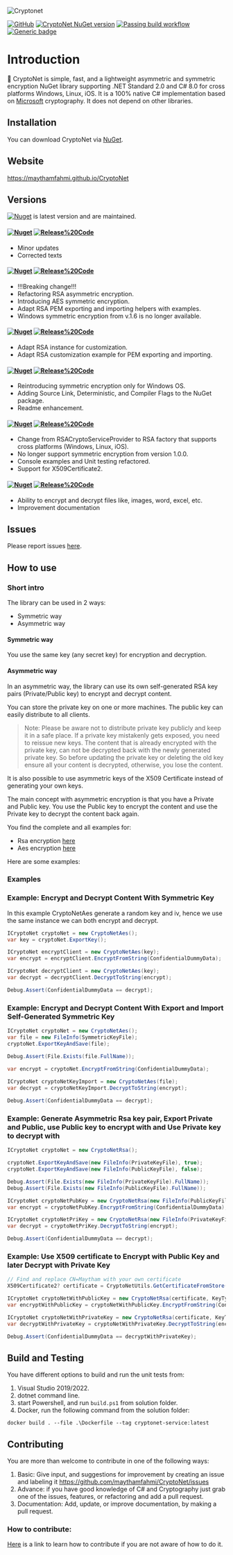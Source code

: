 ![Cryptonet](https://raw.githubusercontent.com/maythamfahmi/CryptoNet/main/img/CryptoNetLogo.svg)

[![GitHub](https://img.shields.io/github/license/maythamfahmi/cryptonet)](https://github.com/maythamfahmi/CryptoNet/blob/main/LICENSE)
[![CryptoNet NuGet version](https://img.shields.io/nuget/v/CryptoNet?color=blue)](https://www.nuget.org/packages/CryptoNet/)
[![Passing build workflow](https://github.com/maythamfahmi/CryptoNet/actions/workflows/ci.yml/badge.svg)](https://github.com/maythamfahmi/CryptoNet/actions/workflows/ci.yml)
[![Generic badge](https://img.shields.io/badge/support-.NET%20Standard%202.0-blue.svg)](https://github.com/maythamfahmi/CryptoNet)

# Introduction
:rocket: CryptoNet is simple, fast, and a lightweight asymmetric and symmetric encryption NuGet library supporting .NET Standard 2.0 and C# 8.0 for cross platforms Windows, Linux, iOS.
It is a 100% native C# implementation based on [Microsoft](https://docs.microsoft.com/en-us/dotnet/api/system.security.cryptography?view=net-6.0) cryptography.
It does not depend on other libraries.

## Installation

You can download CryptoNet via [NuGet](https://www.nuget.org/packages/CryptoNet).

## Website

https://maythamfahmi.github.io/CryptoNet

## Versions

[![Nuget](https://img.shields.io/nuget/v/cryptonet?style=social)](https://www.nuget.org/packages/CryptoNet/) is latest version and are maintained. 

#### [![Nuget](https://img.shields.io/badge/nuget-v2.2.0-blue?style=social)](https://www.nuget.org/packages/CryptoNet/2.2.0) [![Release%20Code](https://img.shields.io/badge/release%20code-v2.2.0-blue?style=social)](https://github.com/maythamfahmi/CryptoNet/releases/tag/v2.2.0)
- Minor updates
- Corrected texts

#### [![Nuget](https://img.shields.io/badge/nuget-v2.1.0-blue?style=social)](https://www.nuget.org/packages/CryptoNet/2.1.0) [![Release%20Code](https://img.shields.io/badge/release%20code-v2.1.0-blue?style=social)](https://github.com/maythamfahmi/CryptoNet/releases/tag/v2.1.0)
- !!!Breaking change!!!
- Refactoring RSA asymmetric encryption.
- Introducing AES symmetric encryption.
- Adapt RSA PEM exporting and importing helpers with examples.
- Windows symmetric encryption from v.1.6 is no longer available.

#### [![Nuget](https://img.shields.io/badge/nuget-v1.6.0-blue?style=social)](https://www.nuget.org/packages/CryptoNet/1.6.0) [![Release%20Code](https://img.shields.io/badge/release%20code-v1.6.0-blue?style=social)](https://github.com/maythamfahmi/CryptoNet/releases/tag/v1.6.0)
- Adapt RSA instance for customization.
- Adapt RSA customization example for PEM exporting and importing.

#### [![Nuget](https://img.shields.io/badge/nuget-v1.5.0-blue?style=social)](https://www.nuget.org/packages/CryptoNet/1.5.0) [![Release%20Code](https://img.shields.io/badge/release%20code-v1.5.0-blue?style=social)](https://github.com/maythamfahmi/CryptoNet/releases/tag/v1.5.0)
- Reintroducing symmetric encryption only for Windows OS.
- Adding Source Link, Deterministic, and Compiler Flags to the NuGet package.
- Readme enhancement.

#### [![Nuget](https://img.shields.io/badge/nuget-v1.2.0-blue?style=social)](https://www.nuget.org/packages/CryptoNet/1.2.0) [![Release%20Code](https://img.shields.io/badge/release%20code-v1.2.0-blue?style=social)](https://github.com/maythamfahmi/CryptoNet/releases/tag/v1.2.0)
- Change from RSACryptoServiceProvider to RSA factory that supports cross platforms (Windows, Linux, iOS).
- No longer support symmetric encryption from version 1.0.0.
- Console examples and Unit testing refactored.
- Support for X509Certificate2.

#### [![Nuget](https://img.shields.io/badge/nuget-v1.0.0-blue?style=social)](https://www.nuget.org/packages/CryptoNet/1.0.0) [![Release%20Code](https://img.shields.io/badge/release%20code-v1.0.0-blue?style=social)](https://github.com/maythamfahmi/CryptoNet/releases/tag/v1.0.0)

- Ability to encrypt and decrypt files like, images, word, excel, etc.
- Improvement documentation

## Issues

Please report issues [here](https://github.com/maythamfahmi/CryptoNet/issues).

## How to use

### Short intro

The library can be used in 2 ways:

* Symmetric way
* Asymmetric way

#### Symmetric way
You use the same key (any secret key) for encryption and decryption.

#### Asymmetric way
In an asymmetric way, the library can use its own self-generated RSA key pairs (Private/Public key) to encrypt and decrypt content.

You can store the private key on one or more machines. The public key can easily distribute to all clients.

> Note: Please be aware not to distribute private key publicly and keep it in a safe place. If a private key mistakenly gets exposed, you need to reissue new keys. The content that is already encrypted with the private key, can not be decrypted back with the newly generated private key. So before updating the private key or deleting the old key ensure all your content is decrypted, otherwise, you lose the content.

It is also possible to use asymmetric keys of the X509 Certificate instead of generating your own keys.

The main concept with asymmetric encryption is that you have a Private and Public key. You use the Public key to encrypt the content and use the Private key to decrypt the content back again.

You find the complete and all examples for:

- Rsa encryption [here](https://github.com/maythamfahmi/CryptoNet/blob/main/CryptoNet.Cli/ExampleRsa.cs)
- Aes encryption [here](https://github.com/maythamfahmi/CryptoNet/blob/main/CryptoNet.Cli/ExampleAes.cs) 


Here are some examples:

### Examples

### Example: Encrypt and Decrypt Content With Symmetric Key
In this example CryptoNetAes generate a random key and iv, hence we use the same instance we can both encrypt and decrypt.
```csharp
ICryptoNet cryptoNet = new CryptoNetAes();
var key = cryptoNet.ExportKey();

ICryptoNet encryptClient = new CryptoNetAes(key);
var encrypt = encryptClient.EncryptFromString(ConfidentialDummyData);

ICryptoNet decryptClient = new CryptoNetAes(key);
var decrypt = decryptClient.DecryptToString(encrypt);

Debug.Assert(ConfidentialDummyData == decrypt);
```

### Example: Encrypt and Decrypt Content With Export and Import Self-Generated Symmetric Key
```csharp
ICryptoNet cryptoNet = new CryptoNetAes();
var file = new FileInfo(SymmetricKeyFile);
cryptoNet.ExportKeyAndSave(file);

Debug.Assert(File.Exists(file.FullName));

var encrypt = cryptoNet.EncryptFromString(ConfidentialDummyData);
        
ICryptoNet cryptoNetKeyImport = new CryptoNetAes(file);
var decrypt = cryptoNetKeyImport.DecryptToString(encrypt);

Debug.Assert(ConfidentialDummyData == decrypt);
```

### Example: Generate Asymmetric Rsa key pair, Export Private and Public, use Public key to encrypt with and Use Private key to decrypt with
```csharp
ICryptoNet cryptoNet = new CryptoNetRsa();

cryptoNet.ExportKeyAndSave(new FileInfo(PrivateKeyFile), true);
cryptoNet.ExportKeyAndSave(new FileInfo(PublicKeyFile), false);

Debug.Assert(File.Exists(new FileInfo(PrivateKeyFile).FullName));
Debug.Assert(File.Exists(new FileInfo(PublicKeyFile).FullName));

ICryptoNet cryptoNetPubKey = new CryptoNetRsa(new FileInfo(PublicKeyFile));
var encrypt = cryptoNetPubKey.EncryptFromString(ConfidentialDummyData);

ICryptoNet cryptoNetPriKey = new CryptoNetRsa(new FileInfo(PrivateKeyFile));
var decrypt = cryptoNetPriKey.DecryptToString(encrypt);

Debug.Assert(ConfidentialDummyData == decrypt);
```

### Example: Use X509 certificate to Encrypt with Public Key and later Decrypt with Private Key
```csharp
// Find and replace CN=Maytham with your own certificate
X509Certificate2? certificate = CryptoNetUtils.GetCertificateFromStore("CN=Maytham");

ICryptoNet cryptoNetWithPublicKey = new CryptoNetRsa(certificate, KeyType.PublicKey);
var encryptWithPublicKey = cryptoNetWithPublicKey.EncryptFromString(ConfidentialDummyData);

ICryptoNet cryptoNetWithPrivateKey = new CryptoNetRsa(certificate, KeyType.PrivateKey);
var decryptWithPrivateKey = cryptoNetWithPrivateKey.DecryptToString(encryptWithPublicKey);

Debug.Assert(ConfidentialDummyData == decryptWithPrivateKey);
```

## Build and Testing
You have different options to build and run the unit tests from:
 1. Visual Studio 2019/2022.
 2. dotnet command line.
 3. start Powershell, and run ```build.ps1``` from solution folder.
 4. Docker, run the following command from the solution folder:

```
docker build . --file .\Dockerfile --tag cryptonet-service:latest
```

## Contributing

You are more than welcome to contribute in one of the following ways:

1. Basic: Give input, and suggestions for improvement by creating an issue and labeling it https://github.com/maythamfahmi/CryptoNet/issues
2. Advance: if you have good knowledge of C# and Cryptography just grab one of the issues, features, or refactoring and add a pull request.
3. Documentation: Add, update, or improve documentation, by making a pull request.

### How to contribute:

[Here](https://www.dataschool.io/how-to-contribute-on-github/) is a link to learn how to contribute if you are not aware of how to do it.
